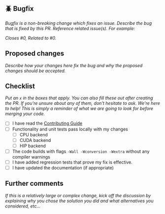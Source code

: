 ## :beetle: Bugfix 

_Bugfix is a non-breaking change which fixes an issue.
Describe the bug that is fixed by this PR. Reference related issue(s).
For example:_

_Closes #0,
Related to #0._


## Proposed changes

_Describe how your changes here fix the bug and why the proposed changes
should be accepted._


## Checklist

_Put an `x` in the boxes that apply. You can also fill these out after creating
the PR. If you're unsure about any of them, don't hesitate to ask. We're here
to help! This is simply a reminder of what we are going to look for before
merging your code._

- [ ] I have read the [Contributing Guide](https://resolve.readthedocs.io/en/latest/sphinx/developer_guide/index.html)
- [ ] Functionality and unit tests pass locally with my changes
    - [ ] CPU backend
    - [ ] CUDA backend
    - [ ] HIP backend
- [ ] The code builds with flags `-Wall -Wconversion -Wextra` without any
      compiler warnings 
- [ ] I have added regression tests that prove my fix is effective.
- [ ] I have updated the documentation (if appropriate)

## Further comments

_If this is a relatively large or complex change, kick off the discussion by explaining why you chose the solution you did and what alternatives you considered, etc..._